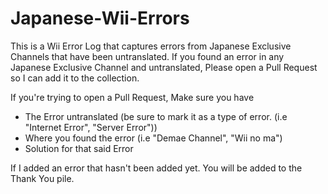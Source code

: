# Japanese-Wii-Errors

This is a Wii Error Log that captures errors from Japanese Exclusive Channels that have been untranslated. 
If you found an error in any Japanese Exclusive Channel and untranslated, Please open a Pull Request so I can add it to the collection.

If you're trying to open a Pull Request, Make sure you have
- The Error untranslated (be sure to mark it as a type of error. (i.e "Internet Error", "Server Error"))
- Where you found the error (i.e "Demae Channel", "Wii no ma")
- Solution for that said Error

If I added an error that hasn't been added yet. You will be added to the Thank You pile.
